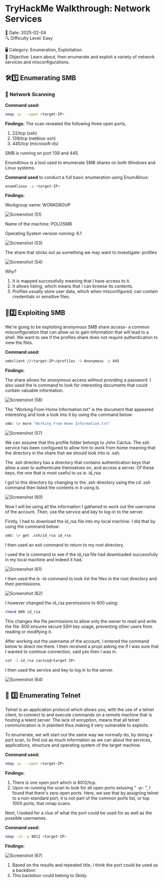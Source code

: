 # TryHackMe Walkthrough: Network Services

📅 Date: 2025-02-04  
🔍 Difficulty Level: Easy 

🖥️ Category: Enumeration, Exploitation.  
🎯 Objective: Learn about, then enumerate and exploit a variety of network services and misconfigurations.

## 🛠1️⃣ **Enumerating SMB**
### 🔎 **Network Scanning**
**Command used:**
```bash
nmap -p- --open <target-IP>
```
**Findings:**
The scan revealed the following three open ports,
1. 22/tcp (ssh)
2. 139/tcp (netbios-ssn)
3. 445/tcp (microsoft-ds)
   
SMB is running on port 139 and 445.


Enum4linux is a tool used to enumerate SMB shares on both Windows and Linux systems.

**Command used** to conduct a full basic enumeration using Enum4linux:
```bash
enum4linux -a <target-IP>
```
**Findings:**

Workgroup name: WORKGROUP

![Screenshot (51)](https://github.com/user-attachments/assets/976f9812-a794-4eb3-bbf3-3a20f6dae28a)

Name of the machine: POLOSMB

Operating System version running: 6.1

![Screenshot (53)](https://github.com/user-attachments/assets/6a719092-08de-436e-9134-240333c522a4)

The share that sticks out as something we may want to investigate: profiles

![Screenshot (54)](https://github.com/user-attachments/assets/9c159062-a37f-43d7-b52e-7e48599a3dc2)

Why?
1. It is mapped successfully meaning that I have access to it.
2. It allows listing, which means that I can browse its contents.
3. Profiles usually store user data, which when misconfigured, can contain credentials or sensitive files.



## 📂2️⃣ **Exploiting SMB**

We're going to be exploiting anonymous SMB share access- a common misconfiguration that can allow us to gain information that will lead to a shell. 
We want to see if the profiles share does not require authentication to view the files.

**Command used:**
```bash
smbclient //<target-IP>/profiles -U Anonymous -p 445
```

**Findings:**

The share allows for anonymous access without providing a password. I also used the ls command to look for interesting documents that could contain valuable information.

![Screenshot (58)](https://github.com/user-attachments/assets/cd4f49c6-ca0b-4976-93ed-5355e41580a5)

The "Working From Home Information.txt" is the document that appeared interesting and took a look into it by using the command below:

```bash
smb: \> more "Working From Home Information.txt"
```

![Screenshot (57)](https://github.com/user-attachments/assets/d40f3292-be0d-407a-9d9d-42816e346d1d)

We can assume that this profile folder belongs to John Cactus. The ssh service has been configured to allow him to work from home meaning that the directory in the share that we should look into is .ssh.

The .ssh directory has a directory that contains authentication keys that allow a user to authenticate themselves on, and access a server. Of these keys, the one that is most useful to us is: id_rsa

I got to this directory by changing to the .ssh directory using the *cd .ssh* command then listed the contents in it using *ls*.

![Screenshot (60)](https://github.com/user-attachments/assets/b82501fd-d32c-48c6-ad30-963f2b34515e)

Now I will be using all the information I gathered to work out the username of the account. Then, use the service and key to log-in to the server.

Firstly, I had to download the id_rsa file into my local machine. I did that by using the command below:

```bash
smb: \> get .ssh/id_rsa id_rsa
```
I then used an exit command to return to my root directory.

I used the *ls* command to see if the id_rsa file had downloaded successfully in my local machine and indeed it had.

![Screenshot (61)](https://github.com/user-attachments/assets/100693d3-2a44-421d-af66-3c6630197d9c)

I then used the *ls -la* command to look list the files in the root directory and their permissions. 

![Screenshot (62)](https://github.com/user-attachments/assets/614e460f-f0e7-405d-bffd-c9c45c5e82e9)


I however changed the id_rsa permissions to 600 using:

```bash
chmod 600 id_rsa
```

This changes the file permissions to allow only the owner to read and write the file. 600 ensures secure SSH key usage, preventing other users from reading or modifying it.

After working out the username of the account, I entered the command below to direct me there. I then received a propt asking me if I was sure that I wanted to continue connection, said yes then I was in.

```bash
ssh -i id_rsa cactus@<target-IP> 
```

I then used the service and key to log in to the server.

![Screenshot (64)](https://github.com/user-attachments/assets/ddf28bd6-2a3b-40cc-9c64-d067e7b4a641)



## 🔌 3️⃣ **Enumerating Telnet** 

Telnet is an application protocol which allows you, with the use of a telnet client, to connect to and execute commands on a remote machine that is hosting a telent server. The lack of encyption, means that all telnet communication is in plaintext thus making it very vulnerable to exploits.

To enumerate, we will start out the same way we normally do, by doing a port scan, to find out as much information as we can about the services, applications, structure and operating system of the target machine.

**Command used:**

```bash
nmap -p- --open <target-IP> 
```

**Findings:**
1. There is one open port which is 8012/tcp.
2. Upon re-running the scan to look for all open ports exlusing " *-p-* ", I found that there's zero open ports. Here, we see that by assigning telnet to a non-standard port, it is not part of the common ports list, or top 1000 ports, that nmap scans.

Next, I looked for a clue of what the port could be used for as well as the possible usernames.

**Command used:**
```bash
nmap -sV -p 8012 <target-IP> 
```

**Findings:**

![Screenshot (67)](https://github.com/user-attachments/assets/eb2ab632-6618-484d-8236-cff23c7c7b06)


1. Based on the results and repeated title, I think the port could be used as a backdoor.
2. This backdoor could belong to Skidy.

